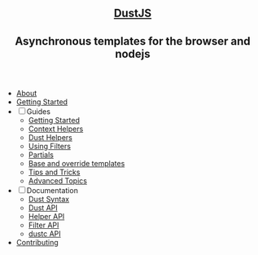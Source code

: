
<nav>
  <header>
    <h1><a href="/">DustJS</a></h1>
    <h2 class="tagline">Asynchronous templates for the browser and nodejs</h2>
  </header>
  <ul class="main-nav">
    <li><a href="/about">About</a></li>
    <li><a href="/guides/getting-started">Getting Started</a></li>
    <li class="sub">
      <input type="checkbox" name="nav-radio" id="guide-radio"><label for="guide-radio">Guides</label>
      <ul>
      <li><a href="/guides/getting-started">Getting Started</a></li>
      <li><a href="/guides/context-helpers">Context Helpers</a></li>
      <li><a href="/guides/dust-helpers">Dust Helpers</a></li>
      <li><a href="/guides/using-filters">Using Filters</a></li>
      <li><a href="/guides/partials">Partials</a></li>
      <li><a href="/guides/base-and-override-templates">Base and override templates</a></li>
      <li><a href="/guides/tips-and-tricks">Tips and Tricks</a></li>
      <li><a href="/guides/advanced-topics">Advanced Topics</a></li>
    </ul>
    </li>
    <li class="sub">
      <input type="checkbox" name="nav-radio" id="docs-radio"><label for="docs-radio">Documentation</label>
      <ul>
        <li><a href="/docs/syntax">Dust Syntax</a></li>
        <li><a href="/docs/api">Dust API</a></li>
        <li><a href="/docs/helper-api">Helper API</a></li>
        <li><a href="/docs/filter-api">Filter API</a></li>
        <li><a href="/docs/dustc-api">dustc API</a></li>
      </ul>
    </li>
    <li><a href="https://github.com/linkedin/dustjs" target="_blank">Contributing</a></li>
  </ul>
</nav>
